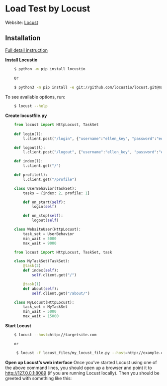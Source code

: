 # Load Test by Locust
Website: [Locust](https://docs.locust.io/en/stable/quickstart.html)

## Installation
[Full detail instruction](https://docs.locust.io/en/stable/installation.html)

__Install Locustio__
```bash
    $ python -m pip install locustio
    
    Or
    
    $ python3 -m pip install -e git://github.com/locustio/locust.git@master#egg=locustio
 ```

 To see available options, run:

```bash
    $ locust --help
```

__Create locustfile.py__

```python
    from locust import HttpLocust, TaskSet
    
    def login(l):
        l.client.post("/login", {"username":"ellen_key", "password":"education"})

    def logout(l):
        l.client.post("/logout", {"username":"ellen_key", "password":"education"})

    def index(l):
        l.client.get("/")

    def profile(l):
        l.client.get("/profile")

    class UserBehavior(TaskSet):
        tasks = {index: 2, profile: 1}

        def on_start(self):
            login(self)

        def on_stop(self):
            logout(self)

    class WebsiteUser(HttpLocust):
        task_set = UserBehavior
        min_wait = 5000
        max_wait = 9000

```

```python
    from locust import HttpLocust, TaskSet, task

    class MyTaskSet(TaskSet):
        @task(2)
        def index(self):
            self.client.get("/")

        @task(1)
        def about(self):
            self.client.get("/about/")

    class MyLocust(HttpLocust):
        task_set = MyTaskSet
        min_wait = 5000
        max_wait = 15000
```

__Start Locust__

```bash
    $ locust --host=http://targetsite.com

    or

     $ locust -f locust_files/my_locust_file.py --host=http://example.com
```


__Open up Locust’s web interface__
Once you’ve started Locust using one of the above command lines, you should open up a browser and point it to http://127.0.0.1:8089 (if you are running Locust locally). Then you should be greeted with something like this:
